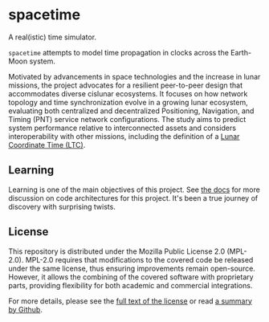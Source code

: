 # spacetime

A real(istic) time simulator.

`spacetime` attempts to model time propagation in clocks across the Earth-Moon
system.

Motivated by advancements in space technologies and the increase in lunar
missions, the project advocates for a resilient peer-to-peer design that
accommodates diverse cislunar ecosystems. It focuses on how network topology and
time synchronization evolve in a growing lunar ecosystem, evaluating both
centralized and decentralized Positioning, Navigation, and Timing (PNT) service
network configurations. The study aims to predict system performance relative to
interconnected assets and considers interoperability with other missions,
including the definition of a
[Lunar Coordinate Time (LTC)](https://www.openlunar.org/research/brief-on-lunar-coordinated-time).

## Learning

Learning is one of the main objectives of this project. See [the
docs](https://philiplinden.github.io/spacetime) for more discussion on code
architectures for this project. It's been a true journey of discovery with
surprising twists.

## License
This repository is distributed under the Mozilla Public License 2.0 (MPL-2.0).
MPL-2.0 requires that modifications to the covered code be released under the
same license, thus ensuring improvements remain open-source. However, it allows
the combining of the covered software with proprietary parts, providing
flexibility for both academic and commercial integrations.

For more details, please see the [full text of the license](./LICENSE) or read
[a summary by Github](https://choosealicense.com/licenses/mpl-2.0/).
